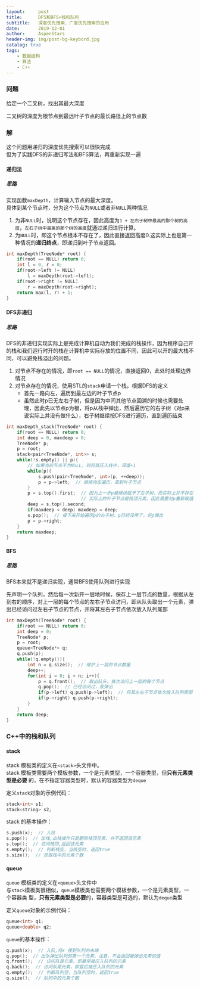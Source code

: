 ```yaml
---
layout:     post
title:      DFS和BFS+栈和队列
subtitle:   深度优先搜索、广度优先搜索的应用
date:       2019-12-01
author:     AspenStars
header-img: img/post-bg-keybord.jpg
catalog: true
tags:
    - 数据结构
    - 算法
    - C++
---
```

### 问题

给定一个二叉树，找出其最大深度

二叉树的深度为根节点到最远叶子节点的最长路径上的节点数

### 解
这个问题用递归的深度优先搜索可以很快完成  
但为了实践DFS的非递归写法和BFS算法，再重新实现一遍

#### 递归法

##### 思路

实现函数`maxDepth`，计算输入节点的最大深度。  
具体到某个节点时，分为这个节点为`NULL`或者非`NULL`两种情况
1. 为非`NULL`时，说明这个节点存在，因此高度为`1 + 左右子树中最高的那个树的高度`，`左右子树中最高的那个树的高度`就通过递归进行计算。
2. 为`NULL`时，即这个节点根本不存在了，因此直接返回高度0.这实际上也是第一种情况的**递归终点**，即递归到叶子节点返回。
```c++
int maxDepth(TreeNode* root) {
    if(root == NULL) return 0;
    int l = 0, r = 0;
    if(root->left != NULL)
        l = maxDepth(root->left);
    if(root->right != NULL)
        r = maxDepth(root->right);
    return max(l, r) + 1; 
}
```

#### DFS非递归

##### 思路

DFS的非递归实现实际上是完成计算机自动为我们完成的栈操作，因为程序自己开的栈和我们运行时开的栈在计算机中实际存放的位置不同，因此可以开的最大栈不同，可以避免栈溢出的问题。

1. 对节点不存在的情况，即`root == NULL`的情况，直接返回0，此处时处理边界情况
2. 对节点存在的情况，使用STL的`stack`申请一个栈，根据DFS的定义
    - 首先一路向左，遍历到最左边的叶子节点p
    - 虽然此时p已无左右子树，但是因为中间其他节点回溯的时候也需要处理，因此先以节点p为根，将p从栈中弹出，然后遍历它的右子树（对p来说实际上并没有做什么），右子树继续按DFS进行遍历，直到遍历结束

```C++
int maxDepth_stack(TreeNode* root) {
    if(root == NULL) return 0;
    int deep = 0, maxdeep = 0;
    TreeNode* p;
    p = root;
    stack<pair<TreeNode*, int>> s;
    while(!s.empty() || p){
        // 如果当前节点不为NULL，则将其压入栈中，深度+1
        while(p){
            s.push(pair<TreeNode*, int>(p, ++deep));
            p = p->left;  // 继续向左遍历，直到叶子节点
        }
        p = s.top().first;  // 因为上一步p被继续赋予了左子树，而实际上并不存在，其值为NULL，
                            // 实际上的叶子节点是栈顶元素，因此需要对p重新赋值
        deep = s.top().second;
        if(maxdeep < deep) maxdeep = deep;
        s.pop();  // 接下来开始遍历p的右子树，p已经没用了，将p弹出
        p = p->right;
    }
    return maxdeep;
}
```

#### BFS

##### 思路

BFS本来就不是递归实现，通常BFS使用队列进行实现

先声明一个队列，然后每一次新开一层地时候，保存上一层节点的数量，根据从左到右的顺序，对上一层的每个节点的左右子节点访问，即从队头取出一个元素，弹出已经访问过左右子节点的节点，并将其左右子节点依次放入队列尾部

```c++
int maxDepth(TreeNode* root) {
    if(root == NULL) return 0;
    int deep = 0;
    TreeNode* p;
    p = root;
    queue<TreeNode*> q;
    q.push(p);
    while(!q.empty()){
        int n = q.size();  // 维护上一层的节点数量
        deep++;
        for(int i = 0; i < n; i++){
            p = q.front();  // 取出队头，依次访问上一层的每个节点
            q.pop();  // 已经访问过，故弹出
            if(p->left) q.push(p->left);  // 将其左右子节点依次放入队列尾部
            if(p->right) q.push(p->right);
        }
    }
    return deep;
}
```

### C++中的栈和队列

#### stack

stack 模板类的定义在`<stack>`头文件中。  
stack 模板类需要两个模板参数，一个是元素类型，一个容器类型，但**只有元素类型是必要**
的，在不指定容器类型时，默认的容器类型为`deque`

定义`stack`对象的示例代码：
```c++
stack<int> s1;
stack<string> s2;
```
stack 的基本操作：
```c++
s.push(x);  // 入栈
s.pop();  // 出栈,出栈操作只是删除栈顶元素，并不返回该元素
s.top();  // 访问栈顶,返回该元素
s.empty();  // 判断栈空，当栈空时，返回true
s.size();  // 获取栈中的元素个数
```

#### queue

`queue` 模板类的定义在`<queue>`头文件中  
与`stack`模板类很相似，`queue`模板类也需要两个模板参数，一个是元素类型，一个容器类
型，**只有元素类型是必要**的，容器类型是可选的，默认为`deque`类型

定义`queue`对象的示例代码：
```c++
queue<int> q1;
queue<double> q2;
```

`queue`的基本操作：
```c++
q.push(x);  // 入队,将x 接到队列的末端
q.pop();  // 出队弹出队列的第一个元素，注意，不会返回被弹出元素的值
q.front();  // 访问队首元素，即最早被压入队列的元素
q.back();  // 访问队尾元素，即最后被压入队列的元素
q.empty();  // 判断队列空，当队列空时，返回true
q.size();  // 队列中的元素个数
```
